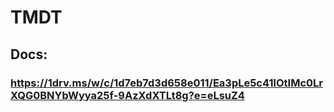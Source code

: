 # TMDT
## Docs: 
### https://1drv.ms/w/c/1d7eb7d3d658e011/Ea3pLe5c41lOtIMc0LrXQG0BNYbWyya25f-9AzXdXTLt8g?e=eLsuZ4
